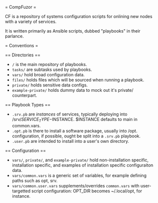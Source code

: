 = CompFuzor = 

CF is a repository of systems configuration scripts for onlining new nodes with a variety of services.

It is written primarily as Ansible scripts, dubbed "playbooks" in their parlance.

= Conventions =

== Directories ==
+ `/` is the main repository of playbooks.
+ `tasks/` are subtasks used by playbooks.
+ `vars/` hold broad configuration data.
+ `files/` holds files which will be sourced when running a playbook.
+ `private/` holds sensitive data configs.
+ `example-private/` holds dummy data to mock out it's private/ counterpart.

== Playbook Types ==
+ `.srv.pb` are _instances_ of services, typically deploying into /srv/$SERVICE_TYPE-$INSTANCE. $INSTANCE defaults to main in common.vars.
+ `.opt.pb` is there to install a software package, usually into /opt. configuration, if possible, ought be split into a `.srv.pb` playbook.
+ `.user.pb` are intended to install into a user's own directory.

== Configuration ==
+ `vars/`, `private/`, and `example-private/` hold non-installation specific, installation specific, and examples of installation specific configuraiton data.
+ `vars/common.vars` is a generic set of variables, for example defining paths such as opt, srv.
+ `vars/common.user.vars` supplements/overrides `common.vars` with user-targetted script configuration: OPT_DIR becomes ~/.local/opt, for instance.
